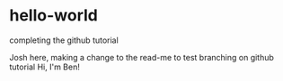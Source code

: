 # hello-world
completing the github tutorial

Josh here, making a change to the read-me to test branching on github tutorial
Hi, I'm Ben!
